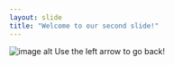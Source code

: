 ```yaml
---
layout: slide
title: "Welcome to our second slide!"
---
```

![image alt](https://media0.giphy.com/media/JUqiFbumTAPYIeM8yJ/200w.webp?cid=ecf05e470fn97gibfcswgikdpr72d3kc4um9gnfsr4c26crp&rid=200w.webp&ct=g)
Use the left arrow to go back!
